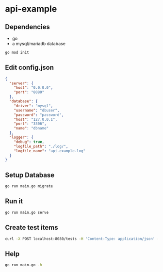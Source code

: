 # api-example

## Dependencies
 - go
 - a mysql/mariadb database

```bash
go mod init
```

## Edit config.json
```json
{
  "server": {
    "host": "0.0.0.0",
    "port": "8080"
  },
  "database": {
    "driver": "mysql",
    "username": "dbuser",
    "password": "password",
    "host": "127.0.0.1",
    "port": "3306",
    "name": "dbname"
  },
  "logger": {
    "debug": true,
    "logfile_path": "./log/",
    "logfile_name": "api-example.log"
  }
}
```

## Setup Database

```bash
go run main.go migrate
```

## Run it

```bash
go run main.go serve
```

## Create test items

```bash
curl -X POST localhost:8080/tests -H 'Content-Type: application/json' -d '{"Name":"testname","Description":"testdescription"}'
```

## Help

```bash
go run main.go -h
```